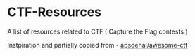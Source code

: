 # CTF-Resources
A list of resources related to CTF ( Capture the Flag contests )

Instpiration and partially copied from - [apsdehal/awesome-ctf](https://github.com/apsdehal/awesome-ctf)
